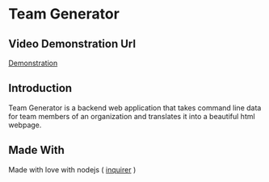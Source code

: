 # Team Generator

## Video Demonstration Url
[Demonstration](https://drive.google.com/file/d/1hazDh7qB7TeOeK7p8AaygBAZhTrn7Nxr/view)

## Introduction
Team Generator is a backend web application that takes command line data for team members of an organization and translates it into a beautiful html webpage.

## Made With
Made with love with nodejs ( [inquirer](https://www.npmjs.com/package/inquirer) )
